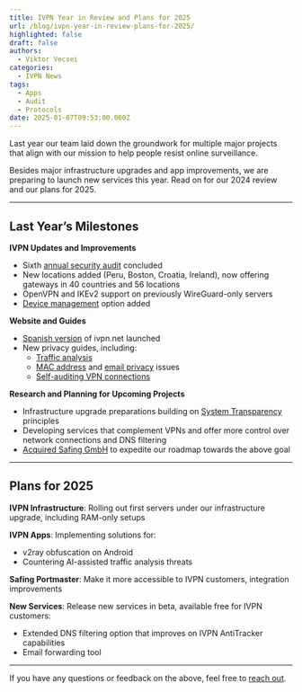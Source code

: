 ```yaml
---
title: IVPN Year in Review and Plans for 2025
url: /blog/ivpn-year-in-review-plans-for-2025/
highlighted: false
draft: false
authors:
  - Viktor Vecsei
categories:
  - IVPN News
tags:
  - Apps
  - Audit
  - Protocols
date: 2025-01-07T09:53:00.000Z
---
```


Last year our team laid down the groundwork for multiple major projects that align with our mission to help people resist online surveillance.

Besides major infrastructure upgrades and app improvements, we are preparing to launch new services this year. Read on for our 2024 review and our plans for 2025.

---

## Last Year’s Milestones

**IVPN Updates and Improvements**<br>
- Sixth [annual security audit](https://www.ivpn.net/blog/ivpn-sixth-security-audit-concluded/) concluded  
- New locations added (Peru, Boston, Croatia, Ireland), now offering gateways in 40 countries and 56 locations  
- OpenVPN and IKEv2 support on previously WireGuard-only servers  
- [Device management](https://www.ivpn.net/blog/device-management-for-better-control/) option added  

**Website and Guides**<br>
- [Spanish version](https://www.ivpn.net/es/) of ivpn.net launched  
- New privacy guides, including:  
  - [Traffic analysis](https://www.ivpn.net/privacy-guides/isp-netflow-surveillance-and-vpn/)  
  - [MAC address](https://www.ivpn.net/privacy-guides/mac-address-privacy/) and [email privacy](https://www.ivpn.net/privacy-guides/email-and-privacy/) issues  
  - [Self-auditing VPN connections](https://www.ivpn.net/privacy-guides/self-audit-series-part1/)  

**Research and Planning for Upcoming Projects**<br>
- Infrastructure upgrade preparations building on [System Transparency](https://docs.system-transparency.org/st-1.1.0/) principles  
- Developing services that complement VPNs and offer more control over network connections and DNS filtering  
- [Acquired Safing GmbH](https://www.ivpn.net/blog/ivpn-acquires-safing-portmaster-spn-network/) to expedite our roadmap towards the above goal  

---

## Plans for 2025

**IVPN Infrastructure**: Rolling out first servers under our infrastructure upgrade, including RAM-only setups  

**IVPN Apps**: Implementing solutions for:  
  - v2ray obfuscation on Android  
  - Countering AI-assisted traffic analysis threats  

**Safing Portmaster**: Make it more accessible to IVPN customers, integration improvements  

**New Services**: Release new services in beta, available free for IVPN customers:  
  - Extended DNS filtering option that improves on IVPN AntiTracker capabilities  
  - Email forwarding tool  

---

If you have any questions or feedback on the above, feel free to [reach out](/contactus).  

